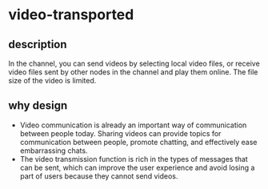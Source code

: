 # video-transported

## description

In the channel, you can send videos by selecting local video files, or receive video files sent by other nodes in the channel and play them online. The file size of the video is limited.

## why design

- Video communication is already an important way of communication between people today. Sharing videos can provide topics for communication between people, promote chatting, and effectively ease embarrassing chats.
- The video transmission function is rich in the types of messages that can be sent, which can improve the user experience and avoid losing a part of users because they cannot send videos.

